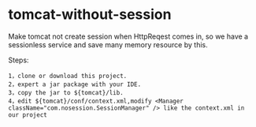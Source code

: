 # tomcat-without-session
Make tomcat not create session when HttpReqest comes in, so we have a sessionless service and save many memory resource by this.

Steps:
```
1，clone or download this project.
2，expert a jar package with your IDE.
3，copy the jar to ${tomcat}/lib.
4，edit ${tomcat}/conf/context.xml,modify <Manager className="com.nosession.SessionManager" /> like the context.xml in our project
```
